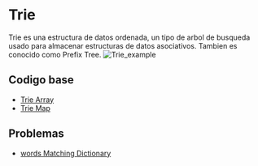 # Trie
Trie es una estructura de datos ordenada, un tipo de arbol de busqueda usado para almacenar estructuras de datos asociativos. Tambien es conocido como Prefix Tree.
![Trie_example](https://user-images.githubusercontent.com/101950765/194784561-1c16987d-207a-4e05-ad7b-85dafbb427b3.png)

## Codigo base
- [Trie Array](https://github.com/dylanjitt/Algoritmica/blob/main/contenido/Estructura_de_datos/trie/trieArray.cpp)
- [Trie Map](https://github.com/dylanjitt/Algoritmica/blob/main/contenido/Estructura_de_datos/trie/trieMap.cpp)

## Problemas
- [words Matching Dictionary](https://www.techiedelight.com/find-all-words-matching-pattern-dictionary/)
